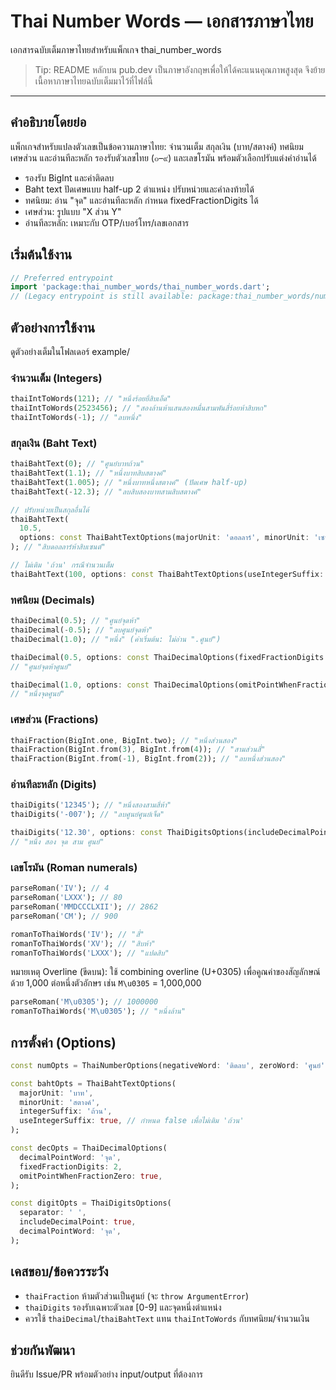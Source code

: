 # Thai Number Words — เอกสารภาษาไทย

เอกสารฉบับเต็มภาษาไทยสำหรับแพ็กเกจ thai_number_words

> Tip: README หลักบน pub.dev เป็นภาษาอังกฤษเพื่อให้ได้คะแนนคุณภาพสูงสุด จึงย้ายเนื้อหาภาษาไทยฉบับเต็มมาไว้ที่ไฟล์นี้

---

## คำอธิบายโดยย่อ

แพ็กเกจสำหรับแปลงตัวเลขเป็นข้อความภาษาไทย: จำนวนเต็ม สกุลเงิน (บาท/สตางค์) ทศนิยม เศษส่วน และอ่านทีละหลัก รองรับตัวเลขไทย (๐–๙) และเลขโรมัน พร้อมตัวเลือกปรับแต่งคำอ่านได้

- รองรับ BigInt และค่าติดลบ
- Baht text ปัดเศษแบบ half-up 2 ตำแหน่ง ปรับหน่วยและคำลงท้ายได้
- ทศนิยม: อ่าน "จุด" และอ่านทีละหลัก กำหนด fixedFractionDigits ได้
- เศษส่วน: รูปแบบ "X ส่วน Y"
- อ่านทีละหลัก: เหมาะกับ OTP/เบอร์โทร/เลขเอกสาร

## เริ่มต้นใช้งาน

```dart
// Preferred entrypoint
import 'package:thai_number_words/thai_number_words.dart';
// (Legacy entrypoint is still available: package:thai_number_words/numeric_to_words.dart)
```

## ตัวอย่างการใช้งาน

ดูตัวอย่างเต็มในโฟลเดอร์ example/

### จำนวนเต็ม (Integers)

```dart
thaiIntToWords(121); // "หนึ่งร้อยยี่สิบเอ็ด"
thaiIntToWords(2523456); // "สองล้านห้าแสนสองหมื่นสามพันสี่ร้อยห้าสิบหก"
thaiIntToWords(-1); // "ลบหนึ่ง"
```

### สกุลเงิน (Baht Text)

```dart
thaiBahtText(0); // "ศูนย์บาทถ้วน"
thaiBahtText(1.1); // "หนึ่งบาทสิบสตางค์"
thaiBahtText(1.005); // "หนึ่งบาทหนึ่งสตางค์" (ปัดเศษ half-up)
thaiBahtText(-12.3); // "ลบสิบสองบาทสามสิบสตางค์"

// ปรับหน่วยเป็นสกุลอื่นได้
thaiBahtText(
  10.5,
  options: const ThaiBahtTextOptions(majorUnit: 'ดอลลาร์', minorUnit: 'เซนต์'),
); // "สิบดอลลาร์ห้าสิบเซนต์"

// ไม่เติม 'ถ้วน' กรณีจำนวนเต็ม
thaiBahtText(100, options: const ThaiBahtTextOptions(useIntegerSuffix: false)); // "หนึ่งร้อยบาท"
```

### ทศนิยม (Decimals)

```dart
thaiDecimal(0.5); // "ศูนย์จุดห้า"
thaiDecimal(-0.5); // "ลบศูนย์จุดห้า"
thaiDecimal(1.0); // "หนึ่ง" (ค่าเริ่มต้น: ไม่อ่าน ".ศูนย์")

thaiDecimal(0.5, options: const ThaiDecimalOptions(fixedFractionDigits: 2));
// "ศูนย์จุดห้าศูนย์"

thaiDecimal(1.0, options: const ThaiDecimalOptions(omitPointWhenFractionZero: false));
// "หนึ่งจุดศูนย์"
```

### เศษส่วน (Fractions)

```dart
thaiFraction(BigInt.one, BigInt.two); // "หนึ่งส่วนสอง"
thaiFraction(BigInt.from(3), BigInt.from(4)); // "สามส่วนสี่"
thaiFraction(BigInt.from(-1), BigInt.from(2)); // "ลบหนึ่งส่วนสอง"
```

### อ่านทีละหลัก (Digits)

```dart
thaiDigits('12345'); // "หนึ่งสองสามสี่ห้า"
thaiDigits('-007'); // "ลบศูนย์ศูนย์เจ็ด"

thaiDigits('12.30', options: const ThaiDigitsOptions(includeDecimalPoint: true, separator: ' '));
// "หนึ่ง สอง จุด สาม ศูนย์"
```

### เลขโรมัน (Roman numerals)

```dart
parseRoman('IV'); // 4
parseRoman('LXXX'); // 80
parseRoman('MMDCCCLXII'); // 2862
parseRoman('CM'); // 900

romanToThaiWords('IV'); // "สี่"
romanToThaiWords('XV'); // "สิบห้า"
romanToThaiWords('LXXX'); // "แปดสิบ"
```

หมายเหตุ Overline (ขีดบน): ใช้ combining overline (U+0305) เพื่อคูณค่าของสัญลักษณ์ด้วย 1,000 ต่อหนึ่งตัวอักษร เช่น `M\u0305` = 1,000,000

```dart
parseRoman('M\u0305'); // 1000000
romanToThaiWords('M\u0305'); // "หนึ่งล้าน"
```

## การตั้งค่า (Options)

```dart
const numOpts = ThaiNumberOptions(negativeWord: 'ติดลบ', zeroWord: 'ศูนย์');

const bahtOpts = ThaiBahtTextOptions(
  majorUnit: 'บาท',
  minorUnit: 'สตางค์',
  integerSuffix: 'ถ้วน',
  useIntegerSuffix: true, // กำหนด false เพื่อไม่เติม 'ถ้วน'
);

const decOpts = ThaiDecimalOptions(
  decimalPointWord: 'จุด',
  fixedFractionDigits: 2,
  omitPointWhenFractionZero: true,
);

const digitOpts = ThaiDigitsOptions(
  separator: ' ',
  includeDecimalPoint: true,
  decimalPointWord: 'จุด',
);
```

## เคสขอบ/ข้อควรระวัง

- `thaiFraction` ห้ามตัวส่วนเป็นศูนย์ (จะ `throw ArgumentError`)
- `thaiDigits` รองรับเฉพาะตัวเลข [0-9] และจุดหนึ่งตำแหน่ง
- ควรใช้ `thaiDecimal`/`thaiBahtText` แทน `thaiIntToWords` กับทศนิยม/จำนวนเงิน

## ช่วยกันพัฒนา

ยินดีรับ Issue/PR พร้อมตัวอย่าง input/output ที่ต้องการ
